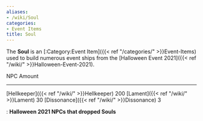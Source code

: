 ```yaml
---
aliases:
- /wiki/Soul
categories:
- Event Items
title: Soul
---
```


The **Soul** is an [:Category:Event Item]({{< ref "/categories/" >}}Event-Items) used to build numerous event ships from the [Halloween Event 2021]({{< ref "/wiki/" >}}Halloween-Event-2021).

NPC Amount

---

[Hellkeeper]({{< ref "/wiki/" >}}Hellkeeper) 200 [Lament]({{< ref "/wiki/" >}}Lament) 30 [Dissonance]({{< ref "/wiki/" >}}Dissonance) 3

: **Halloween 2021 NPCs that dropped Souls**